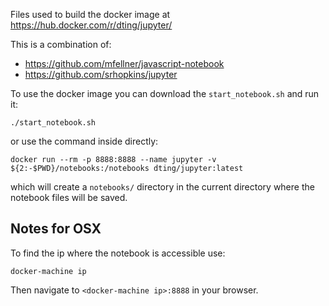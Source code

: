 Files used to build the docker image at https://hub.docker.com/r/dting/jupyter/

This is a combination of:

- https://github.com/mfellner/javascript-notebook
- https://github.com/srhopkins/jupyter

To use the docker image you can download the `start_notebook.sh` and run it:

    ./start_notebook.sh

or use the command inside directly:

    docker run --rm -p 8888:8888 --name jupyter -v ${2:-$PWD}/notebooks:/notebooks dting/jupyter:latest

which will create a `notebooks/` directory in the current directory where the notebook files will be saved.

## Notes for OSX

To find the ip where the notebook is accessible use:

    docker-machine ip

Then navigate to `<docker-machine ip>:8888` in your browser.
